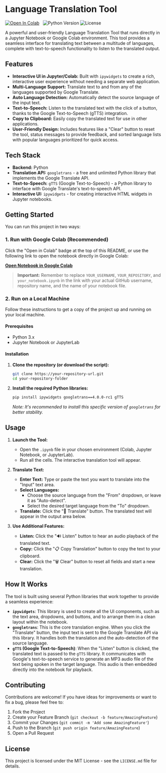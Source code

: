 # Language Translation Tool

[![Open In Colab](https://colab.research.google.com/assets/colab-badge.svg)](https://colab.research.google.com/github/YOUR_USERNAME/YOUR_REPOSITORY/blob/main/your_notebook.ipynb)
&nbsp;
![Python Version](https://img.shields.io/badge/python-3.x-blue.svg)
![License](https://img.shields.io/badge/license-MIT-green.svg)

A powerful and user-friendly Language Translation Tool that runs directly in a Jupyter Notebook or Google Colab environment. This tool provides a seamless interface for translating text between a multitude of languages, complete with text-to-speech functionality to listen to the translated output.

## Features

-   **Interactive UI in Jupyter/Colab:** Built with `ipywidgets` to create a rich, interactive user experience without needing a separate web application.
-   **Multi-Language Support:** Translate text to and from any of the languages supported by Google Translate.
-   **Auto Language Detection:** Automatically detect the source language of the input text.
-   **Text-to-Speech:** Listen to the translated text with the click of a button, thanks to the Google Text-to-Speech (gTTS) integration.
-   **Copy to Clipboard:** Easily copy the translated text for use in other applications.
-   **User-Friendly Design:** Includes features like a "Clear" button to reset the tool, status messages to provide feedback, and sorted language lists with popular languages prioritized for quick access.

## Tech Stack

-   **Backend:** Python
-   **Translation API:** `googletrans` - a free and unlimited Python library that implements the Google Translate API.
-   **Text-to-Speech:** `gTTS` (Google Text-to-Speech) - a Python library to interface with Google Translate's text-to-speech API.
-   **Interactive UI:** `ipywidgets` - for creating interactive HTML widgets in Jupyter notebooks.

## Getting Started

You can run this project in two ways:

### 1. Run with Google Colab (Recommended)

Click the "Open in Colab" badge at the top of this README, or use the following link to open the notebook directly in Google Colab:

[**Open Notebook in Google Colab**](https://colab.research.google.com/github/YOUR_USERNAME/YOUR_REPOSITORY/blob/main/your_notebook.ipynb)

> **Important:** Remember to replace `YOUR_USERNAME`, `YOUR_REPOSITORY`, and `your_notebook.ipynb` in the link with your actual GitHub username, repository name, and the name of your notebook file.

### 2. Run on a Local Machine

Follow these instructions to get a copy of the project up and running on your local machine.

#### Prerequisites

-   Python 3.x
-   Jupyter Notebook or JupyterLab

#### Installation

1.  **Clone the repository (or download the script):**
    ```bash
    git clone https://your-repository-url.git
    cd your-repository-folder
    ```

2.  **Install the required Python libraries:**
    ```bash
    pip install ipywidgets googletrans==4.0.0-rc1 gTTS
    ```
    *Note: It's recommended to install this specific version of `googletrans` for better stability.*

## Usage

1.  **Launch the Tool:**
    -   Open the `.ipynb` file in your chosen environment (Colab, Jupyter Notebook, or JupyterLab).
    -   Run all the cells. The interactive translation tool will appear.

2.  **Translate Text:**
    -   **Enter Text:** Type or paste the text you want to translate into the "Input" text area.
    -   **Select Languages:**
        -   Choose the source language from the "From" dropdown, or leave it as "Auto-detect".
        -   Select the desired target language from the "To" dropdown.
    -   **Translate:** Click the "🔄 Translate" button. The translated text will appear in the output area below.

3.  **Use Additional Features:**
    -   **Listen:** Click the "🔊 Listen" button to hear an audio playback of the translated text.
    -   **Copy:** Click the "📋 Copy Translation" button to copy the text to your clipboard.
    -   **Clear:** Click the "🗑️ Clear" button to reset all fields and start a new translation.

## How It Works

The tool is built using several Python libraries that work together to provide a seamless experience:

-   **`ipywidgets`**: This library is used to create all the UI components, such as the text area, dropdowns, and buttons, and to arrange them in a clean layout within the notebook.
-   **`googletrans`**: This is the core translation engine. When you click the "Translate" button, the input text is sent to the Google Translate API via this library. It handles both the translation and the auto-detection of the source language.
-   **`gTTS` (Google Text-to-Speech)**: When the "Listen" button is clicked, the translated text is passed to the `gTTS` library. It communicates with Google's text-to-speech service to generate an MP3 audio file of the text being spoken in the target language. This audio is then embedded directly into the notebook for playback.

## Contributing

Contributions are welcome! If you have ideas for improvements or want to fix a bug, please feel free to:

1.  Fork the Project
2.  Create your Feature Branch (`git checkout -b feature/AmazingFeature`)
3.  Commit your Changes (`git commit -m 'Add some AmazingFeature'`)
4.  Push to the Branch (`git push origin feature/AmazingFeature`)
5.  Open a Pull Request

## License

This project is licensed under the MIT License - see the `LICENSE.md` file for details.